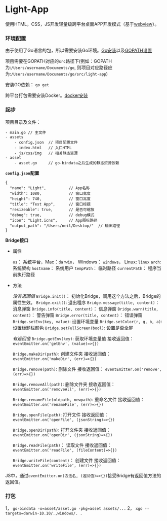 # Light-App

使用HTML，CSS，JS开发轻量级跨平台桌面APP开发模式（基于[webview](https://github.com/zserge/webview)）。


### 环境配置

由于使用了Go语言的包，所以需要安装Go环境。[Go安装](https://github.com/astaxie/build-web-application-with-golang/blob/master/zh/01.1.md)以及[GOPATH设置](https://github.com/astaxie/build-web-application-with-golang/blob/master/zh/01.2.md)

项目需要在GOPATH对应的`src`路径下(例如：GOPATH为:`/Users/username/Documents/go`, 则项目对应路径应为:`/Users/username/Documents/go/src/light-app`)


安装GO依赖： `go get`

跨平台打包需要安装Docker。[docker安装](https://www.docker.com/products/docker-desktop)

### 起步

项目目录及文件：

```
- main.go // 主文件
- assets
    - config.json  // 项目配置文件
    - index.html   // 入口HTML
    - js/css/img   // 相关静态资源
- asset
    - asset.go     // go-bindata之后生成的静态资源依赖    
```

**`config.json`配置**

```
{
  "name": "Light",          // App名称
  "width": 1080,            // 窗口宽度
  "height": 740,            // 窗口高度
  "title": "Test App",      // 窗口标题
  "resizeable": true,       // 是否可缩放
  "debug": true,            // debug模式
  "icon": "Light.icns",     // App图标路径
  "output_path": "/Users/neil/Desktop/"  // 输出路径
}
```

**Bridge接口**

- 属性
    
    `os`： 系统平台，Mac：`darwin`， Windows： `windows`， Linux: `linux`
    `arch`: 系统架构
    `hostname`： 系统用户
    `tempPath`： 临时路径
    `currentPath`： 程序当前执行路径

- 方法

    *没有返回值*
    `Bridge.init()`： 初始化Bridge，调用这个方法之后，Bridge的属性生效。
    `Bridge.exit()`:  退出程序
    `Bridge.message(title, content)`： 消息弹窗
    `Bridge.info(title, content)`： 信息弹窗
    `Bridge.warn(title, content)`： 警告弹窗
    `Bridge.error(title, content)`： 错误弹窗
    `Bridge.setEnv(key, value)`: 设置环境变量
    `Bridge.setColor(r, g, b, a)`: 设置标题栏颜色
    `Bridge.setFullScreen(bool)`: 设置是否全屏
    
    *有返回值*
    `Bridge.getEnv(key)`: 获取环境变量值
        接收返回值： `eventEmitter.on('getEnv', (value)=>{})`
        
    `Bridge.makeDir(path)`: 创建文件夹
        接收返回值： `eventEmitter.on('makeDir', (err)=>{})`
        
    `Bridge.remove(path)`: 删除文件
        接收返回值： `eventEmitter.on('remove', (err)=>{})`
        
    `Bridge.removeAll(path)`: 删除文件夹
        接收返回值： `eventEmitter.on('removeAll', (err)=>{})`
        
    `Bridge.renameFile(oldpath, newpath)`: 重命名文件
        接收返回值： `eventEmitter.on('renameFile', (err)=>{})`
        
    `Bridge.openFile(path)`: 打开文件
        接收返回值： `eventEmitter.on('openFile', (jsonString)=>{})`

    `Bridge.openDir(path)`: 打开文件夹
        接收返回值： `eventEmitter.on('openDir', (jsonString)=>{})` 
        
    `Bridge.readFile(path)`： 读取文件
        接收返回值： `eventEmitter.on('readFile', (fileContent)=>{})` 
        
    `Bridge.writeFile(content)`： 创建文件
        接收返回值： `eventEmitter.on('writeFile', (err)=>{})` 
    
JS中，通过`eventEmitter.on(方法名, (返回值)=>{})`接受Bridge有返回值方法的返回值。  

### 打包

1， `go-bindata -o=asset/asset.go -pkg=asset assets/...`
2， `xgo --targets=darwin-10.10/.,windows/. .`